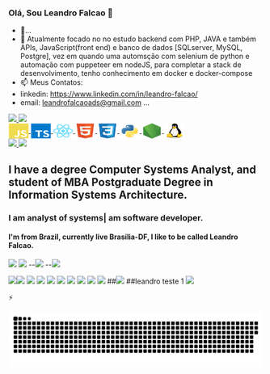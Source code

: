 ### Olá, Sou Leandro Falcao 👋

- 🔭...
- 🌱 Atualmente focado no no estudo backend com PHP, JAVA e também APIs, JavaScript(front end) e banco de dados [SQLserver, MySQL, Postgre], vez em quando uma automsção com selenium de python e automação com puppeteer em nodeJS, para completar a stack de desenvolvimento, tenho conhecimento em docker e docker-compose
- 📫 Meus Contatos: 
- linkedin: https://www.linkedin.com/in/leandro-falcao/ 
- email: leandrofalcaoads@gmail.com ...
 <div>
  <a href="https://github.com/leandro-falcao">
  <img height="170em" src="https://github-readme-stats.vercel.app/api?username=leandro-falcao&show_icons=true&theme=tokyonight&include_all_commits=true&count_private=true"/>
  <img height="160em" src="https://github-readme-stats.vercel.app/api/top-langs/?username=leandro-falcao&layout=compact&langs_count=9&theme=dracula"/>
</div>
 
  <div style="display: inline_block">
   <img align="center" alt="le-js" height="30" width="40" src="https://raw.githubusercontent.com/devicons/devicon/master/icons/javascript/javascript-plain.svg"/>
   <img align="center" alt="le-ts" height="30" width="40" src="https://raw.githubusercontent.com/devicons/devicon/master/icons/typescript/typescript-plain.svg"/>
   <img align="center" alt="le-react" height="30" width="40" src="https://raw.githubusercontent.com/devicons/devicon/master/icons/react/react-original.svg"/>
   <img align="center" alt="le-HTML" height="30" width="40" src="https://raw.githubusercontent.com/devicons/devicon/master/icons/html5/html5-original.svg"/>
   <img align="center" alt="le-CSS" height="30" width="40" src="https://raw.githubusercontent.com/devicons/devicon/master/icons/css3/css3-original.svg"/>
   <img align="center" alt="le-Python" height="30" width="40" src="https://raw.githubusercontent.com/devicons/devicon/master/icons/python/python-original.svg"/>
   <img align="center" alt="le-node" height="30" width="40" src="https://raw.githubusercontent.com/devicons/devicon/master/icons/nodejs/nodejs-original.svg"/>
   <img align="center" alt="le-linux" height= "30" width="40" src="https://raw.githubusercontent.com/devicons/devicon/master/icons/linux/linux-original.svg"/>
  </div>
 <div >
 	<a href = "mailto:leandrofalcaoads@gmail.com"><img src="https://img.shields.io/badge/-Gmail-%23333?style=for-the-badge&logo=gmail&logoColor=white" target="_blank" />
</a>
  <a href="https://www.linkedin.com/in/leandro-falcao/-45875016a" target="_blank"><img src="https://img.shields.io/badge/-LinkedIn-%230077B5?style=for-the-badge&logo=linkedin&logoColor=white" target="_blank"/>
</a>
</div>
 

## I have a degree Computer Systems Analyst, and student of MBA Postgraduate Degree in Information Systems Architecture. 
### I am analyst of systems| am software developer. 
#### I'm from Brazil, currently live Brasilia-DF, I like to be called Leandro Falcao.

[<img src="https://img.shields.io/badge/twitter-%231DA1F2.svg?&style=for-the-badge&logo=twitter&logoColor=white" />](https://twitter.com/LeandroFalcaoTI)
[<img src="https://img.shields.io/badge/linkedin-%230077B5.svg?&style=for-the-badge&logo=linkedin&logoColor=white" />](https://www.linkedin.com/in/leandro-falcao/)
--[<img src = "https://img.shields.io/badge/instagram-%23E4405F.svg?&style=for-the-badge&logo=instagram&logoColor=white">](https://www.instagram.com/leandro-falcao/)
--[<img src = "https://img.shields.io/badge/facebook-%231877F2.svg?&style=for-the-badge&logo=facebook&logoColor=white">](https://web.facebook.com/jscod3r/)

<img src ="https://camo.githubusercontent.com/174977c27f60a8bdb18c0434360f1381ff22c92bf7402a5e8e21450d31c0305b/68747470733a2f2f696d672e736869656c64732e696f2f62616467652f2d416e67756c61722d4444303033313f7374796c653d666c61742d737175617265266c6f676f3d616e67756c6172"><img src ="https://camo.githubusercontent.com/e17e119d8c9bb34ac9710be65d35d52a7e04cc260476760305525204df5f34b0/68747470733a2f2f696d672e736869656c64732e696f2f62616467652f2d4a6176612d3030373339363f7374796c653d666c61742d737175617265266c6f676f3d6a617661">
<img src ="https://camo.githubusercontent.com/dd2b3c7a38881ac6bb7a14e5720793e06ffa08365342cf67ededb41185138db3/68747470733a2f2f696d672e736869656c64732e696f2f62616467652f2d4e6f64656a732d3333393933333f7374796c653d666c61742d737175617265266c6f676f3d4e6f64652e6a73266c6f676f436f6c6f723d7768697465">
<img src="https://camo.githubusercontent.com/cf1a0ef083a2372d7f66b4691d5d25bfd8c098f42871e8da90edb1f32ed187c4/68747470733a2f2f696d672e736869656c64732e696f2f62616467652f2d4a6176615363726970742d626c61636b3f7374796c653d666c61742d737175617265266c6f676f3d6a617661736372697074">
<img src = "https://camo.githubusercontent.com/0c3a16a22ae058cfe38a06dc9ea16404cf006409262f547c9ccfa3ec8b30f71e/68747470733a2f2f696d672e736869656c64732e696f2f62616467652f2d48544d4c352d4533344632363f7374796c653d666c61742d737175617265266c6f676f3d68746d6c35266c6f676f436f6c6f723d7768697465">
<img src ="https://camo.githubusercontent.com/2435c2a64789b8a71c701a1a593b4a6e6869789bfb0626e515dc2a6b6dffa6c5/68747470733a2f2f696d672e736869656c64732e696f2f62616467652f2d435353332d3135373242363f7374796c653d666c61742d737175617265266c6f676f3d63737333">
<img src = "https://camo.githubusercontent.com/fabe0b9fc0956fc4327fb91945629b49e89722774141d1be082a23f4770e2513/68747470733a2f2f696d672e736869656c64732e696f2f62616467652f2d536173732d4343363639393f7374796c653d666c61742d737175617265266c6f676f3d73617373266c6f676f436f6c6f723d7768697465">
<img src = "https://camo.githubusercontent.com/e56d586bf373ad33a4e8c7101246d54d5edc0fb52b87d309b899ce4818bd6086/68747470733a2f2f696d672e736869656c64732e696f2f62616467652f2d426f6f7473747261702d3536334437433f7374796c653d666c61742d737175617265266c6f676f3d626f6f747374726170">
<img src = "https://camo.githubusercontent.com/8b76dad952a5f01b227f0fc83168009e115d7a0c5f9eca6ea918d6ae4e71b8ff/68747470733a2f2f696d672e736869656c64732e696f2f62616467652f2d547970655363726970742d3030374143433f7374796c653d666c61742d737175617265266c6f676f3d74797065736372697074">
<img src="https://camo.githubusercontent.com/85dc47a56a4e73ae7b6e64b3b4416785497e74219ae179ae8faaaca10d5a78d9/68747470733a2f2f696d672e736869656c64732e696f2f62616467652f2d4769744875622d3138313731373f7374796c653d666c61742d737175617265266c6f676f3d676974687562">
##<img src="https://camo.githubusercontent.com/edd3031a0956c904634f9a394267a6ba61e9a0bb95c9512a1fbc0725b4014d03/68747470733a2f2f696d672e736869656c64732e696f2f62616467652f2d4769742d626c61636b3f7374796c653d666c61742d737175617265266c6f676f3d676974">
##leandro teste 1
<img src="https://camo.githubusercontent.com/204410115a0bb658668e7446bfc6a7eadb6a96a98d81daba65ddaaa541e95f58/68747470733a2f2f696d672e736869656c64732e696f2f62616467652f2d446f636b65722d3234393645443f7374796c653d666c61742d737175617265266c6f676f3d646f636b6572266c6f676f436f6c6f723d7768697465">

⚡ 
 
  ![Snake animation](https://github.com/leandro-falcao/leandro-falcao/blob/output/github-contribution-grid-snake.svg)
 
